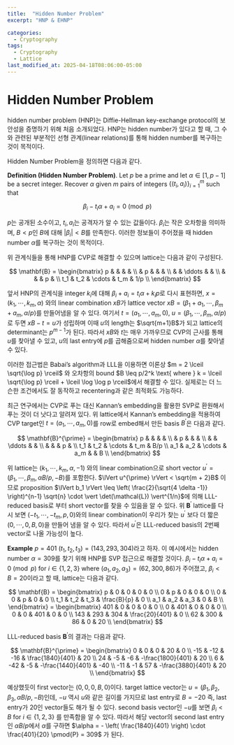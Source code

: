 ```yaml
---
title:  "Hidden Number Problem"
excerpt: "HNP & EHNP"

categories:
  - Cryptography
tags:
  - Cryptography
  - Lattice
last_modified_at: 2025-04-18T08:06:00-05:00
---
```


# Hidden Number Problem

hidden number problem (HNP)는 Diffie-Hellman key-exchange protocol의 보안성을 증명하기 위해 처음 소개되었다. 
HNP는 hidden number가 있다고 할 때, 그 수와 관련된 부분적인 선형 관계(linear relations)를 통해 hidden number를 복구하는 것이 목적이다. 

Hidden Number Problem을 정의하면 다음과 같다. 

**Definition (Hidden Number Problem)**. Let $p$ be a prime and let $\alpha \in  [1, p-1]$ be a secret integer. Recover $\alpha$ given $m$ pairs of integers $\lbrace (t_i, a_i) \rbrace_{i=1}^m$ such that 

$$\beta_i - t_i \alpha + a_i = 0 \pmod{p}$$ 

$p$는 공개된 소수이고, $t_i, a_i$는 공격자가 알 수 있는 값들이다. $\beta_i$는 작은 오차항을 의미하며, $B < p$인 $B$에 대해 $\vert \beta_i \vert  < B$를 만족한다. 이러한 정보들이 주어졌을 때 hidden number $\alpha$를 복구하는 것이 목적이다.

위 관계식들을 통해 HNP를 CVP로 해결할 수 있으며 lattice는 다음과 같이 구성된다.

$$
\mathbf{B} = 
\begin{bmatrix}
p & & & & \\
 & p & & & \\
 & & \ddots & & \\
 & & & p & \\
t_1 & t_2 & \cdots & t_m & 1/p \\ 
\end{bmatrix}
$$

앞서 HNP의 관계식을 integer $k_i$에 대해 $\beta_i + a_i = t_i \alpha + k_i p$로 다시 표현하면, $x = (k_1, \cdots, k_m, \alpha)$ 와의 linear combination $xB$가 lattice vector $xB = (\beta_1 + a_1, \cdots, \beta_m + a_m, \alpha/p)$를 만들어냄을 알 수 있다. 여기서 $t = (a_1, \cdots, a_m, 0)$, $u = (\beta_1, \cdots, \beta_m, \alpha/p)$로 두면 $xB - t = u$가 성립하며 이때 $u$의 length는 $\sqrt{m+1}B$가 되고 lattice의 determinant는 $p^{m-1}$가 된다. 따라서 $xB$와 $t$는 매우 가까우므로 CVP의 근사를 통해 $u$를 찾아낼 수 있고, $u$의 last entry에 $p$를 곱해줌으로써 hidden number $\alpha$를 찾아낼 수 있다. 

이러한 접근법은 Babai’s algorithm과 LLL을 이용하면 이론상 $m = 2 \lceil \sqrt{\log p} \rceil$ 와 오차항의 bound $B \leq p/2^k \text{ where } k = \lceil \sqrt{\log p} \rceil + \lceil \log \log p \rceil$에서 해결할 수 있다. 실제로는 더 느슨한 조건에서도 잘 동작하고 recentering과 같은 최적화도 가능하다. 

최근 연구에서는 CVP로 푸는 대신 Kannan’s embedding을 활용한 SVP로 환원해서 푸는 것이 더 낫다고 알려져 있다. 위 lattice에서 Kannan’s embedding을 적용하여 CVP target인 $t = (a_1, \cdots, a_m, 0)$를 row로 embed해서 만든 basis $B^{\prime}$은 다음과 같다. 

$$
\mathbf{B}^{\prime} = 
\begin{bmatrix}
p & & & & \\
 & p & & & \\
 & & \ddots & & \\
 & & & p & \\
t_1 & t_2 & \cdots & t_m & B/p \\ 
a_1 & a_2 & \cdots & a_m & & B \\ 
\end{bmatrix}
$$

위 lattice는 $(k_1, \cdots, k_m, \alpha, -1)$ 와의 linear combination으로 short vector $u^{\prime} = (\beta_1, \cdots, \beta_m, \alpha B/p, -B)$를 포함한다. $\lVert u^{\prime} \rVert < \sqrt{m + 2}B$ 이므로 proposition $\lVert b_1 \rVert \leq \left( \frac{2}{\sqrt{4 \delta -1}} \right)^{n-1} \sqrt{n} \cdot \vert \det(\mathcal{L}) \vert^{1/n}$에 의해 LLL-reduced basis로 부터 short vector를 찾을 수 있음을 알 수 있다. 위 $\mathbf{B}^{\prime}$ lattice를 다시 보면 $(-t_1, \cdots, -t_m, p, 0)$와의 linear combination이 우리가 찾는 $u^{\prime}$ 보다 더 짧은 $(0, \cdots, 0, B, 0)$을 만들어 냄을 알 수 있다. 따라서 $u^{\prime}$은 LLL-reduced basis의 2번째 vector로 나올 가능성이 높다. 

**Example** $p=401$ $(t_1, t_2, t_3) = (143, 293, 304)$라고 하자. 이 예시에서는 hidden number $\alpha = 309$를 찾기 위해 HNP를 SVP 접근으로 해결할 것이다. $\beta_i - t_i \alpha + a_i = 0 \pmod{p} \text{ for } i \in \lbrace 1, 2, 3 \rbrace \text{ where } (a_1, a_2, a_3) = (62, 300, 86)$가 주어졌고, $\beta_i < B = 20$이라고 할 때, lattice는 다음과 같다. 

$$
\mathbf{B} = 
\begin{bmatrix}
p & 0 & 0 & 0 & 0 \\
0 & p & 0 & 0 & 0 \\
0 & 0 & p & 0 & 0 \\
t_1 & t_2 & t_3 & \frac{B}{p} & 0 \\ 
a_1 & a_2 & a_3 & 0 & B \\ 
\end{bmatrix} = 
\begin{bmatrix}
401 & 0 & 0 & 0 & 0 \\
0 & 401 & 0 & 0 & 0 \\
0 & 0 & 401 & 0 & 0 \\
143 & 293 & 304 & \frac{20}{401} & 0 \\ 
62 & 300 & 86 & 0 & 20 \\ 
\end{bmatrix}
$$

LLL-reduced basis $\mathbf{B}^{\prime}$의 결과는 다음과 같다. 

$$
\mathbf{B}^{\prime} = 
\begin{bmatrix}
0 & 0 & 0 & 20 & 0 \\
-15 & -12 & -16 & \frac{1840}{401} & 20 \\
24 & -5 & -6 & -\frac{1800}{401} & 20 \\
6 & -42 & -5 & -\frac{1440}{401} & -40 \\ 
-11 & -1 & 57 & -\frac{3880}{401} & 20 \\ 
\end{bmatrix}
$$

예상했듯이 first vector는 $(0, 0, 0, B, 0)$이다. target lattice vector는 $u = (\beta_1, \beta_2, \beta_3, \alpha B/p, -B)$인데, $-u$ 역시 $u$와 같은 길이를 가지므로 last entry로 $B=-20$ 즉, last entry가 $20$인 vector들도 해가 될 수 있다. second basis vector인 $-u$를 보면 $\beta_i < B \text{ for } i \in \lbrace 1, 2, 3 \rbrace$ 를 만족함을 알 수 있다. 따라서 해당 vector의 second last entry인 $\alpha B/p$에서 $\alpha$를 구하면 $\alpha = - \left( \frac{1840}{401} \right) \cdot \frac{401}{20} \pmod{P} = 309$ 가 된다.  

